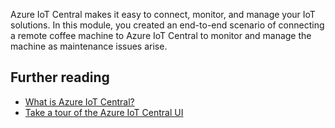 Azure IoT Central makes it easy to connect, monitor, and manage your IoT solutions. In this module, you created an end-to-end scenario of connecting a remote coffee machine to Azure IoT Central to monitor and manage the machine as maintenance issues arise.

## Further reading

- [What is Azure IoT Central?](https://docs.microsoft.com/azure/iot-central/core/overview-iot-central)
- [Take a tour of the Azure IoT Central UI](https://docs.microsoft.com/azure/iot-central/core/overview-iot-central-tour)
